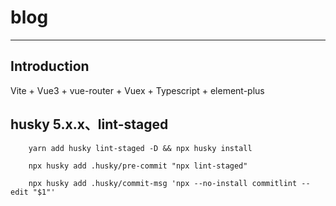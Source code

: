 # blog

---

## Introduction
Vite + Vue3 + vue-router + Vuex + Typescript + element-plus

## husky 5.x.x、lint-staged

```shell script
    yarn add husky lint-staged -D && npx husky install

    npx husky add .husky/pre-commit "npx lint-staged"

    npx husky add .husky/commit-msg 'npx --no-install commitlint --edit "$1"' 
```
